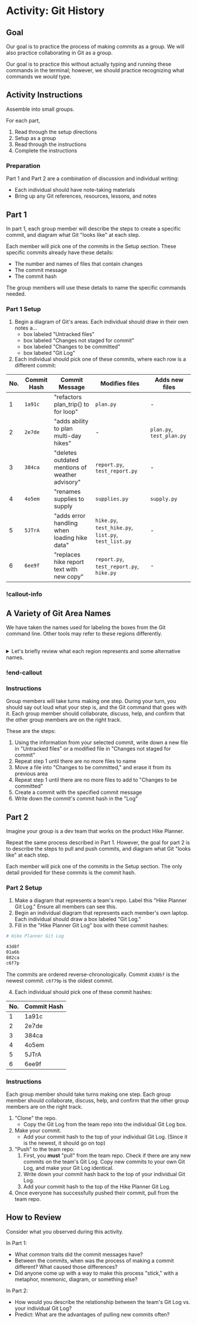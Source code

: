 # Activity: Git History

<!-- Written to be synchronous -->
<!-- Ideal Format: Small groups -->

## Goal

Our goal is to practice the process of making commits as a group. We will also practice collaborating in Git as a group.

Our goal is to practice this without actually typing and running these commands in the terminal; however, we should practice recognizing what commands we _would_ type.

## Activity Instructions

Assemble into small groups.

For each part,

1. Read through the setup directions
1. Setup as a group
1. Read through the instructions
1. Complete the instructions

### Preparation

Part 1 and Part 2 are a combination of discussion and individual writing:

- Each individual should have note-taking materials
- Bring up any Git references, resources, lessons, and notes

## Part 1

In part 1, each group member will describe the steps to create a specific commit, and diagram what Git "looks like" at each step.

Each member will pick one of the commits in the Setup section. These specific commits already have these details:

- The number and names of files that contain changes
- The commit message
- The commit hash

The group members will use these details to name the specific commands needed.

### Part 1 Setup

1. Begin a diagram of Git's areas. Each individual should draw in their own notes a...
   - box labeled "Untracked files"
   - box labeled "Changes not staged for commit"
   - box labeled "Changes to be committed"
   - box labeled "Git Log"
1. Each individual should pick one of these commits, where each row is a different commit:

| No. | Commit Hash | Commit Message                                  | Modifies files                                       | Adds new files            |
| --- | ----------- | ----------------------------------------------- | ---------------------------------------------------- | ------------------------- |
| 1   | `1a91c`     | "refactors plan_trip() to for loop"             | `plan.py`                                            | -                         |
| 2   | `2e7de`     | "adds ability to plan multi-day hikes"          | -                                                    | `plan.py`, `test_plan.py` |
| 3   | `384ca`     | "deletes outdated mentions of weather advisory" | `report.py`, `test_report.py`                        | -                         |
| 4   | `4o5em`     | "renames supplies to supply                     | `supplies.py`                                        | `supply.py`               |
| 5   | `5JTrA`     | "adds error handling when loading hike data"    | `hike.py`, `test_hike.py`, `list.py`, `test_list.py` | -                         |
| 6   | `6ee9f`     | "replaces hike report text with new copy"       | `report.py`, `test_report.py`, `hike.py`             | -                         |

### !callout-info

## A Variety of Git Area Names

We have taken the names used for labeling the boxes from the Git command line. Other tools may refer to these regions differently.

<br />

<details>
   <summary>Let's briefly review what each region represents and some alternative names.</summary>

| Git Label | Synonym | Purpose |
| --------- | ------- | ------- |
| Untracked files | Untracked Changes Area | Files that Git sees as newly created. No version of these files exists in the Git Log yet. |
| Changes not staged for commit | Local Changes Area | Files that are being tracked by Git, and that have been modified, but which haven't yet been added to a pending commit. |
| Changes to be committed | Staging Area | Files that are being tracked by Git and are part of a pending commit. |

<br />

We might also see the Git Log referred to as the Git History, which is the log of all commits that have been made.

</details>

### !end-callout

### Instructions

Group members will take turns making one step. During your turn, you should say out loud what your step is, and the Git command that goes with it. Each group member should collaborate, discuss, help, and confirm that the other group members are on the right track.

These are the steps:

1. Using the information from your selected commit, write down a new file in "Untracked files" or a modified file in "Changes not staged for commit"
1. Repeat step 1 until there are no more files to name
1. Move a file into "Changes to be committed," and erase it from its previous area
1. Repeat step 1 until there are no more files to add to "Changes to be committed"
1. Create a commit with the specified commit message
1. Write down the commit's commit hash in the "Log"

## Part 2

Imagine your group is a dev team that works on the product Hike Planner.

Repeat the same process described in Part 1. However, the goal for part 2 is to describe the steps to pull and push commits, and diagram what Git "looks like" at each step.

Each member will pick one of the commits in the Setup section. The only detail provided for these commits is the commit hash.

### Part 2 Setup

1. Make a diagram that represents a team's repo. Label this "Hike Planner Git Log." Ensure all members can see this.
2. Begin an individual diagram that represents each member's own laptop. Each individual should draw a box labeled "Git Log."
3. Fill in the "Hike Planner Git Log" box with these commit hashes:

```bash
# Hike Planner Git Log

43d8f
01a6b
882ca
c6f7p
```

The commits are ordered reverse-chronologically. Commit `43d8bf` is the newest commit. `c6f79p` is the oldest commit.

4. Each individual should pick one of these commit hashes:

| No. | Commit Hash |
| --- | ----------- |
| 1   | 1a91c       |
| 2   | 2e7de       |
| 3   | 384ca       |
| 4   | 4o5em       |
| 5   | 5JTrA       |
| 6   | 6ee9f       |

### Instructions

Each group member should take turns making one step. Each group member should collaborate, discuss, help, and confirm that the other group members are on the right track.

1. "Clone" the repo.
   - Copy the Git Log from the team repo into the individual Git Log box.
1. Make your commit.
   - Add your commit hash to the top of your individual Git Log. (Since it is the newest, it should go on top)
1. "Push" to the team repo:
   1. First, you **must** "pull" from the team repo. Check if there are any new commits on the team's Git Log. Copy new commits to your own Git Log, and make your Git Log identical.
   1. Write down your commit hash back to the top of your individual Git Log.
   1. Add your commit hash to the top of the Hike Planner Git Log.
1. Once everyone has successfully pushed their commit, pull from the team repo.

## How to Review

Consider what you observed during this activity.

In Part 1:

- What common traits did the commit messages have?
- Between the commits, when was the process of making a commit different? What caused those differences?
- Did anyone come up with a way to make this process "stick," with a metaphor, mnemonic, diagram, or something else?

In Part 2:

- How would you describe the relationship between the team's Git Log vs. your individual Git Log?
- Predict: What are the advantages of pulling new commits often?
